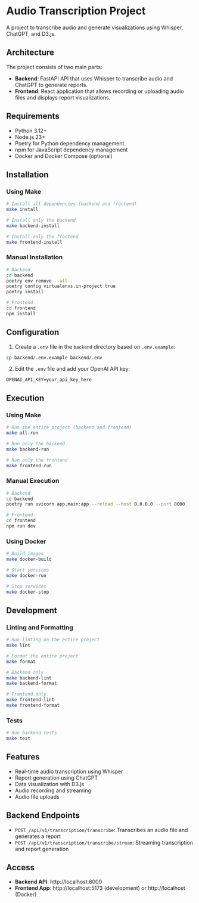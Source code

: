 # Audio Transcription Project

A project to transcribe audio and generate visualizations using Whisper, ChatGPT, and D3.js.

## Architecture

The project consists of two main parts:

- **Backend**: FastAPI API that uses Whisper to transcribe audio and ChatGPT to generate reports.
- **Frontend**: React application that allows recording or uploading audio files and displays report visualizations.

## Requirements

- Python 3.12+
- Node.js 23+
- Poetry for Python dependency management
- npm for JavaScript dependency management
- Docker and Docker Compose (optional)

## Installation

### Using Make

```bash
# Install all dependencies (backend and frontend)
make install

# Install only the backend
make backend-install

# Install only the frontend
make frontend-install
```

### Manual Installation

```bash
# Backend
cd backend
poetry env remove --all
poetry config virtualenvs.in-project true
poetry install

# Frontend
cd frontend
npm install
```

## Configuration

1. Create a `.env` file in the `backend` directory based on `.env.example`:

```bash
cp backend/.env.example backend/.env
```

2. Edit the `.env` file and add your OpenAI API key:

```
OPENAI_API_KEY=your_api_key_here
```

## Execution

### Using Make

```bash
# Run the entire project (backend and frontend)
make all-run

# Run only the backend
make backend-run

# Run only the frontend
make frontend-run
```

### Manual Execution

```bash
# Backend
cd backend
poetry run uvicorn app.main:app --reload --host 0.0.0.0 --port 8000

# Frontend
cd frontend
npm run dev
```

### Using Docker

```bash
# Build images
make docker-build

# Start services
make docker-run

# Stop services
make docker-stop
```

## Development

### Linting and Formatting

```bash
# Run linting on the entire project
make lint

# Format the entire project
make format

# Backend only
make backend-lint
make backend-format

# Frontend only
make frontend-lint
make frontend-format
```

### Tests

```bash
# Run backend tests
make test
```

## Features

- Real-time audio transcription using Whisper
- Report generation using ChatGPT
- Data visualization with D3.js
- Audio recording and streaming
- Audio file uploads

## Backend Endpoints

- `POST /api/v1/transcription/transcribe`: Transcribes an audio file and generates a report
- `POST /api/v1/transcription/transcribe/stream`: Streaming transcription and report generation

## Access

- **Backend API**: http://localhost:8000
- **Frontend App**: http://localhost:5173 (development) or http://localhost (Docker)

